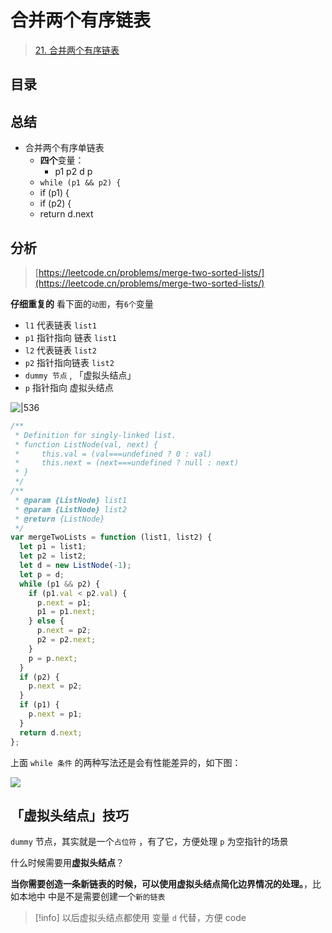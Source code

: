 
# 合并两个有序链表



> [21. 合并两个有序链表](https://leetcode.cn/problems/merge-two-sorted-lists/)


## 目录
<!-- toc -->
 ## 总结 

- 合并两个有序单链表
	- **四个**变量：
		- p1 p2  d  p
	- `while (p1 && p2) {`
	- if (p1) {
	- if (p2) {
	- return d.next

## 分析

> [https://leetcode.cn/problems/merge-two-sorted-lists/](https://leetcode.cn/problems/merge-two-sorted-lists/)

**仔细重复的** 看下面的`动图`，有`6个`变量

- `l1` 代表链表 `list1` 
- `p1` 指针指向 链表 `list1` 
- `l2` 代表链表 `list2`
- `p2` 指针指向链表 `list2` 
- `dummy 节点` , 「虚拟头结点」
- `p` 指针指向 虚拟头结点

![|536](https://832-1310531898.cos.ap-beijing.myqcloud.com/a95e9523866627037deca38bff57f245.gif)
```javascript
/**
 * Definition for singly-linked list.
 * function ListNode(val, next) {
 *     this.val = (val===undefined ? 0 : val)
 *     this.next = (next===undefined ? null : next)
 * }
 */
/**
 * @param {ListNode} list1
 * @param {ListNode} list2
 * @return {ListNode}
 */
var mergeTwoLists = function (list1, list2) {
  let p1 = list1;
  let p2 = list2;
  let d = new ListNode(-1);
  let p = d;
  while (p1 && p2) {
    if (p1.val < p2.val) {
      p.next = p1;
      p1 = p1.next;
    } else {
      p.next = p2;
      p2 = p2.next;
    }
    p = p.next;
  }
  if (p2) {
    p.next = p2;
  }
  if (p1) {
    p.next = p1;
  }
  return d.next;
};
```

上面 `while 条件` 的两种写法还是会有性能差异的，如下图：

![](https://832-1310531898.cos.ap-beijing.myqcloud.com/9c4e07ba21ffab641f8328ec40605ea5.png)


## 「虚拟头结点」技巧

`dummy` 节点，其实就是一个`占位符` ，有了它，方便处理 `p` 为空指针的场景

什么时候需要用**虚拟头结点**？

**当你需要创造一条新链表的时候，可以使用虚拟头结点简化边界情况的处理。**，比如本地中 中是不是需要创建一个`新的链表`

> [!info]
以后虚拟头结点都使用 变量 `d` 代替，方便 code
